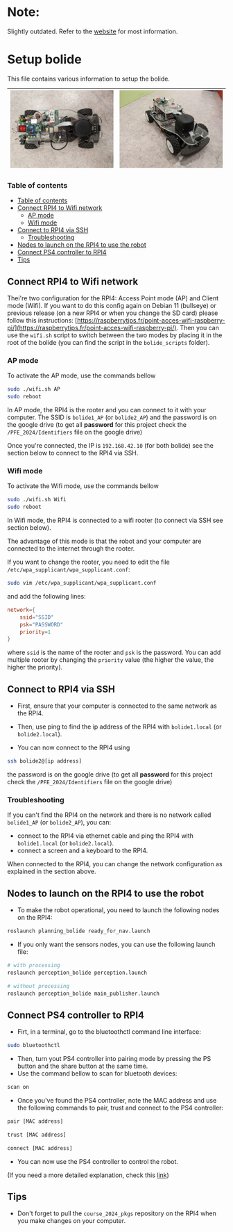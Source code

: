 # Note:

Slightly outdated. Refer to the [website](https://su-bolides.github.io/Course_2025/) for most information.

# Setup bolide

This file contains various information to setup the bolide.


![Bolide](pictures/bolide_top.jpg) | ![Bolide](pictures/bolide_front.jpg)                        
:-------------------------:|:-------------------------:


### Table of contents

- [Table of contents](#table-of-contents)
- [Connect RPI4 to Wifi network](#connect-rpi4-to-wifi-network)
    - [AP mode](#ap-mode)
    - [Wifi mode](#wifi-mode)
- [Connect to RPI4 via SSH](#connect-to-rpi4-via-ssh)
    - [Troubleshooting](#troubleshooting)
- [Nodes to launch on the RPI4 to use the robot](#nodes-to-launch-on-the-rpi4-to-use-the-robot)
- [Connect PS4 controller to RPI4](#connect-ps4-controller-to-rpi4)
- [Tips](#tips)

## Connect RPI4 to Wifi network

Thei're two configuration for the RPI4: Access Point mode (AP) and Client mode (Wifi). If you want to do this config again on Debian 11 (bullseye) or previous release (on a new RPI4 or when you change the SD card) please follow this instructions: [https://raspberrytips.fr/point-acces-wifi-raspberry-pi/](https://raspberrytips.fr/point-acces-wifi-raspberry-pi/).
Then you can use the `wifi.sh` script to switch between the two modes by placing it in the root of the bolide (you can find the script in the `bolide_scripts` folder).

### AP mode

To activate the AP mode, use the commands bellow 
```sh
sudo ./wifi.sh AP
sudo reboot
```

In AP mode, the RPI4 is the rooter and you can connect to it with your computer.
The SSID is `bolide1_AP` (or `bolide2_AP`) and the password is on the google drive (to get all **password** for this project check the `/PFE_2024/Identifiers` file on the google drive)

Once you're connected, the IP is `192.168.42.10` (for both bolide) see the section below to connect to the RPI4 via SSH.

### Wifi mode

To activate the Wifi mode, use the commands bellow 
```sh
sudo ./wifi.sh Wifi
sudo reboot
```

In Wifi mode, the RPI4 is connected to a wifi rooter (to connect via SSH see section below).

The advantage of this mode is that the robot and your computer are connected to the internet through the rooter.

If you want to change the rooter, you need to edit the file `/etc/wpa_supplicant/wpa_supplicant.conf`:

```sh
sudo vim /etc/wpa_supplicant/wpa_supplicant.conf
```

and add the following lines:

```conf
network={
    ssid="SSID"
    psk="PASSWORD"
    priority=1
}
```

where `ssid` is the name of the rooter and `psk` is the password. You can add multiple rooter by changing the `priority` value (the higher the value, the higher the priority).

## Connect to RPI4 via SSH

- First, ensure that your computer is connected to the same network as the RPI4.

- Then, use ping to find the ip address of the RPI4 with `bolide1.local` (or `bolide2.local`).

- You can now connect to the RPI4 using 

```bash
ssh bolide2@[ip address]
```

the password is on the google drive (to get all **password** for this project check the `/PFE_2024/Identifiers` file on the google drive)

### Troubleshooting


If you can't find the RPI4 on the network and there is no network called `bolide1_AP` (or `bolide2_AP`), you can:
- connect to the RPI4 via ethernet cable and ping the RPI4 with `bolide1.local` (or `bolide2.local`).
- connect a screen and a keyboard to the RPI4.

When connected to the RPI4, you can change the network configuration as explained in the section above.

## Nodes to launch on the RPI4 to use the robot

- To make the robot operational, you need to launch the following nodes on the RPI4:

```bash
roslaunch planning_bolide ready_for_nav.launch
```

- If you only want the sensors nodes, you can use the following launch file:

```bash
# with processing
roslaunch perception_bolide perception.launch
```

```bash
# without processing
roslaunch perception_bolide main_publisher.launch
```

## Connect PS4 controller to RPI4

- Firt, in a terminal, go to the bluetoothctl command line interface:

```bash
sudo bluetoothctl
```

- Then, turn yout PS4 controller into pairing mode by pressing the PS button and the share button at the same time.
- Use the command bellow to scan for bluetooth devices:

```bash
scan on
```

- Once you've found the PS4 controller, note the MAC address and use the following commands to pair, trust and connect to the PS4 controller:

```bash
pair [MAC address]
```

```bash
trust [MAC address]
```

```bash
connect [MAC address]
```

- You can now use the PS4 controller to control the robot.

(If you need a more detailed explanation, check this [link](https://www.baeldung.com/linux/bluetooth-via-terminal))

## Tips

- Don't forget to pull the `course_2024_pkgs` repository on the RPI4 when you make changes on your computer.
